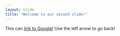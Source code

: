 ```yaml
---
layout: slide
title: "Welcome to our second slide!"
---
```

This can [link to Google!](http://google.com)
Use the left arrow to go back!
